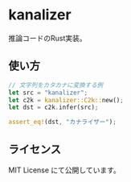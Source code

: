 # kanalizer

推論コードのRust実装。

## 使い方

```rust
// 文字列をカタカナに変換する例
let src = "kanalizer";
let c2k = kanalizer::C2k::new();
let dst = c2k.infer(src);

assert_eq!(dst, "カナライザー");
```

## ライセンス

MIT License にて公開しています。
